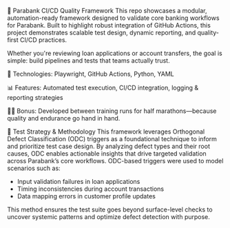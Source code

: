🏦 Parabank CI/CD Quality Framework
This repo showcases a modular, automation-ready framework designed to validate core banking workflows for Parabank. Built to highlight robust integration of GitHub Actions, this project demonstrates scalable test design, dynamic reporting, and quality-first CI/CD practices.

Whether you're reviewing loan applications or account transfers, the goal is simple: build pipelines and tests that teams actually trust.

🔧 Technologies: Playwright, GitHub Actions, Python, YAML

📊 Features: Automated test execution, CI/CD integration, logging & reporting strategies

🏃‍♂️ Bonus: Developed between training runs for half marathons—because quality and endurance go hand in hand.

📘 Test Strategy & Methodology
This framework leverages Orthogonal Defect Classification (ODC) triggers as a foundational technique to inform and prioritize test case design. By analyzing defect types and their root causes, ODC enables actionable insights that drive targeted validation across Parabank’s core workflows.
ODC-based triggers were used to model scenarios such as:

- Input validation failures in loan applications
- Timing inconsistencies during account transactions
- Data mapping errors in customer profile updates

This method ensures the test suite goes beyond surface-level checks to uncover systemic patterns and optimize defect detection with purpose.
